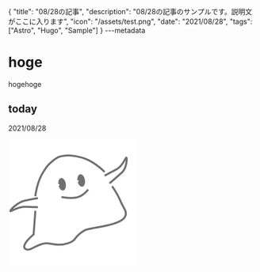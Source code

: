 {
  "title": "08/28の記事",
  "description": "08/28の記事のサンプルです。説明文がここに入ります",
  "icon": "/assets/test.png",
  "date": "2021/08/28",
  "tags": ["Astro", "Hugo", "Sample"]
}
---metadata

# hoge
hogehoge

## today
2021/08/28

![img](/assets/test.png)